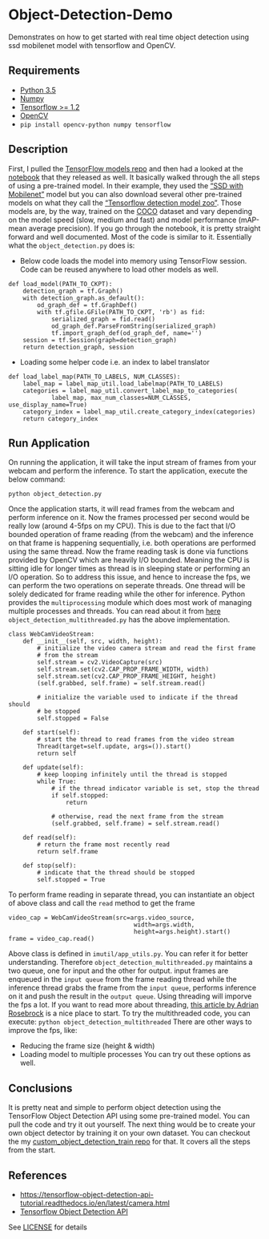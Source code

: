 # Object-Detection-Demo
Demonstrates on how to get started with real time object detection using ssd mobilenet model with tensorflow and OpenCV.

## Requirements
- [Python 3.5](https://www.python.org/download/releases/3.0/)
- [Numpy](https://pypi.org/project/numpy/)
- [Tensorflow >= 1.2](https://pypi.org/project/tensorflow/)
- [OpenCV](https://pypi.org/project/opencv-python/)
- `pip install opencv-python numpy tensorflow`

## Description
First, I pulled the [TensorFlow models repo](https://github.com/tensorflow/models) and then had a looked at the [notebook](https://github.com/tensorflow/models/blob/master/research/object_detection/object_detection_tutorial.ipynb) that they released as well.
It basically walked through the all steps of using a pre-trained model.
In their example, they used the [“SSD with Mobilenet”](https://arxiv.org/abs/1512.02325) model but you can also download several 
other pre-trained models on what they call the [“Tensorflow detection model zoo”](https://github.com/tensorflow/models/blob/477ed41e7e4e8a8443bc633846eb01e2182dc68a/object_detection/g3doc/detection_model_zoo.md). 
Those models are, by the way, trained on the [COCO](http://mscoco.org/) dataset and vary depending on the model speed 
(slow, medium and fast) and model performance (mAP-mean average precision).
If you go through the notebook, it is pretty straight forward and well documented. Most of the code is similar to it.
Essentially what the `object_detection.py` does is:
- Below code loads the model into memory using TensorFlow session. Code can be reused anywhere to load other models as well.
```
def load_model(PATH_TO_CKPT):
    detection_graph = tf.Graph()
    with detection_graph.as_default():
        od_graph_def = tf.GraphDef()
        with tf.gfile.GFile(PATH_TO_CKPT, 'rb') as fid:
            serialized_graph = fid.read()
            od_graph_def.ParseFromString(serialized_graph)
            tf.import_graph_def(od_graph_def, name='')
    session = tf.Session(graph=detection_graph)
    return detection_graph, session
```
- Loading some helper code i.e. an index to label translator
```
def load_label_map(PATH_TO_LABELS, NUM_CLASSES):
    label_map = label_map_util.load_labelmap(PATH_TO_LABELS)
    categories = label_map_util.convert_label_map_to_categories(
            label_map, max_num_classes=NUM_CLASSES, use_display_name=True)
    category_index = label_map_util.create_category_index(categories)
    return category_index
```
## Run Application
On running the application, it will take the input stream of frames from your webcam and perform the inference.
To start the application, execute the below command:
```
python object_detection.py
```
Once the application starts, it will read frames from the webcam and perform inference on it.
Now the frames processed per second would be really low (around 4-5fps on my CPU). This is due to the fact 
that I/O bounded operation of frame reading (from the webcam) and the inference on that frame
is happening sequentially, i.e. both operations are performed using the same thread. Now the frame reading 
task is done via functions provided by OpenCV which are heavily I/O bounded. Meaning the CPU is sitting idle 
for longer times as thread is in sleeping state or performing an I/O operation. So to address this issue,
and hence to increase the fps, we can perform the two operations on seperate threads. One thread will be solely dedicated 
for frame reading while the other for inference. Python provides the `multiprocessing` module which does most work of managing
multiple processes and threads. You can read about it from [here](https://docs.python.org/3.5/library/multiprocessing.html)
`object_detection_multithreaded.py` has the above implementation. 
```
class WebCamVideoStream:
	def __init__(self, src, width, height):
		# initialize the video camera stream and read the first frame
		# from the stream
		self.stream = cv2.VideoCapture(src)
		self.stream.set(cv2.CAP_PROP_FRAME_WIDTH, width)
		self.stream.set(cv2.CAP_PROP_FRAME_HEIGHT, height)
		(self.grabbed, self.frame) = self.stream.read()

		# initialize the variable used to indicate if the thread should
		# be stopped
		self.stopped = False

	def start(self):
		# start the thread to read frames from the video stream
		Thread(target=self.update, args=()).start()
		return self

	def update(self):
		# keep looping infinitely until the thread is stopped
		while True:
			# if the thread indicator variable is set, stop the thread
			if self.stopped:
				return

			# otherwise, read the next frame from the stream
			(self.grabbed, self.frame) = self.stream.read()

	def read(self):
		# return the frame most recently read
		return self.frame

	def stop(self):
		# indicate that the thread should be stopped
		self.stopped = True
```
To perform frame reading in separate thread, you can instantiate an object of above class and call the `read` method to get the frame
```
video_cap = WebCamVideoStream(src=args.video_source,
                                   width=args.width,
                                   height=args.height).start()
frame = video_cap.read()
```
Above class is defined in `imutil/app_utils.py`. You can refer it for better understanding.
Therefore `object_detection_multithreaded.py` maintains a two queue, one for input and the other for output. input frames are enqueued in the `input queue`
from the frame reading thread while the 
inference thread grabs the frame from the `input queue`, performs inference on it and push the result in the `output queue`.
Using threading will imporve the fps a lot. If you want to read more about threading, [this article by Adrian Rosebrock](http://www.pyimagesearch.com/2015/12/21/increasing-webcam-fps-with-python-and-opencv/)
is a nice place to start.
To try the multithreaded code, you can execute:
`python object_detection_multithreaded`
There are other ways to improve the fps, like:
- Reducing the frame size (height & width)
- Loading model to multiple processes
You can try out these options as well.

## Conclusions
It is pretty neat and simple to perform object detection using the TensorFlow Object Detection API using some pre-trained model.
You can pull the code and try it out yourself. The next thing would be to create your own object detector by training it on your
own dataset. You can checkout the my [custom_object_detection_train repo](https://github.com/rktayal/custom_object_detection_train) for that. It covers all the steps from the start.

## References
- https://tensorflow-object-detection-api-tutorial.readthedocs.io/en/latest/camera.html
- [Tensorflow Object Detection API](https://github.com/tensorflow/models)

See [LICENSE](https://github.com/rktayal/object-detection-demo/LICENSE) for details
